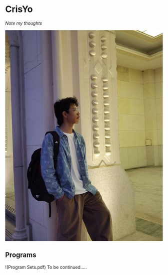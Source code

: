# CrisYo

*Note my thoughts*

![Picture](cirsyo.JPG)

## Programs

!(Program Sets.pdf)
To be continued.....
